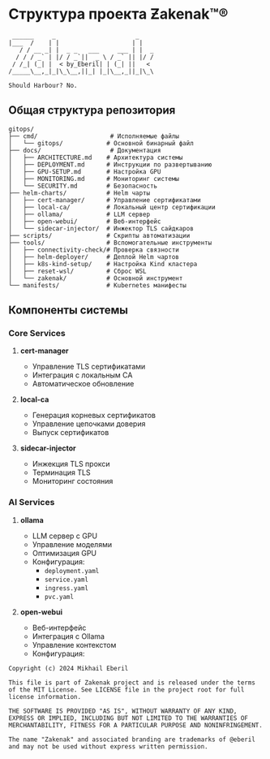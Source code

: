 # Структура проекта Ƶakenak™®

```ascii
 ______     _                      _    
|___  /    | |                    | |   
   / / __ _| |  _ _   ___     ___ | |  _
  / / / _` | |/ / _`||  _ \ / _` || |/ /
 / /_| (_| |  < by_Eberil| | (_| ||   < 
/_____\__,_|_|\_\__,||_| |_|\__,_||_|\_\

Should Harbour?	No.
```
## Общая структура репозитория

```
gitops/
├── cmd/                    # Исполняемые файлы
│   └── gitops/            # Основной бинарный файл
├── docs/                   # Документация
│   ├── ARCHITECTURE.md    # Архитектура системы
│   ├── DEPLOYMENT.md      # Инструкции по развертыванию
│   ├── GPU-SETUP.md       # Настройка GPU
│   ├── MONITORING.md      # Мониторинг системы
│   └── SECURITY.md        # Безопасность
├── helm-charts/           # Helm чарты
│   ├── cert-manager/      # Управление сертификатами
│   ├── local-ca/          # Локальный центр сертификации
│   ├── ollama/            # LLM сервер
│   ├── open-webui/        # Веб-интерфейс
│   └── sidecar-injector/  # Инжектор TLS сайдкаров
├── scripts/               # Скрипты автоматизации
├── tools/                 # Вспомогательные инструменты
│   ├── connectivity-check/# Проверка связности
│   ├── helm-deployer/     # Деплой Helm чартов
│   ├── k8s-kind-setup/    # Настройка Kind кластера
│   ├── reset-wsl/         # Сброс WSL
│   └── zakenak/           # Основной инструмент
└── manifests/             # Kubernetes манифесты
```

## Компоненты системы

### Core Services

1. **cert-manager**
   - Управление TLS сертификатами
   - Интеграция с локальным CA
   - Автоматическое обновление

2. **local-ca**
   - Генерация корневых сертификатов
   - Управление цепочками доверия
   - Выпуск сертификатов

3. **sidecar-injector**
   - Инжекция TLS прокси
   - Терминация TLS
   - Мониторинг состояния

### AI Services

1. **ollama**
   - LLM сервер с GPU
   - Управление моделями
   - Оптимизация GPU
   - Конфигурация:
	 - `deployment.yaml`
	 - `service.yaml`
	 - `ingress.yaml`
	 - `pvc.yaml`

2. **open-webui**
   - Веб-интерфейс
   - Интеграция с Ollama
   - Управление контекстом
   - Конфигурация:

```plain text
Copyright (c) 2024 Mikhail Eberil

This file is part of Zakenak project and is released under the terms of the MIT License. See LICENSE file in the project root for full license information.

THE SOFTWARE IS PROVIDED "AS IS", WITHOUT WARRANTY OF ANY KIND, EXPRESS OR IMPLIED, INCLUDING BUT NOT LIMITED TO THE WARRANTIES OF MERCHANTABILITY, FITNESS FOR A PARTICULAR PURPOSE AND NONINFRINGEMENT.

The name "Zakenak" and associated branding are trademarks of @eberil and may not be used without express written permission.
```